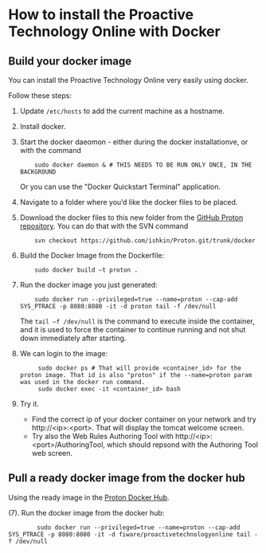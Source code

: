 # How to install the Proactive Technology Online with Docker

## Build your docker image

You can install the Proactive Technology Online very easily using docker. 

Follow these steps:

1.  Update `/etc/hosts` to add the current machine as a hostname.

2.	Install docker. 
3.	Start the docker daeomon - either during the docker installationve, or with the command

            sudo docker daemon & # THIS NEEDS TO BE RUN ONLY ONCE, IN THE BACKGROUND
    
    Or you can use the "Docker Quickstart Terminal" application.

4.	Navigate to a folder where you’d like the docker files to be placed.

5.	Download the docker files to this new folder from the [GitHub Proton repository](https://github.com/ishkin/Proton/tree/master/docker). You can do that with the SVN command

            svn checkout https://github.com/ishkin/Proton.git/trunk/docker

6.	Build the Docker Image from the Dockerfile:

            sudo docker build –t proton .

7.	Run the docker image you just generated:

            sudo docker run --privileged=true --name=proton --cap-add SYS_PTRACE -p 8080:8080 -it -d proton tail -f /dev/null
    
    The `tail –f /dev/null` is the command to execute inside the container, and it is used to force the container to continue running and not shut down immediately after starting.
    
8. We can login to the image:

            sudo docker ps # That will provide <container_id> for the proton image. That id is also "proton" if the --name=proton param was used in the docker run command.
            sudo docker exec -it <container_id> bash
            
9. Try it.
     * Find the correct ip of your docker container on your network and try http://\<ip\>:\<port\>. That will display the tomcat welcome screen.
     * Try also the Web Rules Authoring Tool with http://\<ip\>:\<port\>/AuthoringTool, which should repsond with the Authoring Tool web screen.

## Pull a ready docker image from the docker hub

Using the ready image in the [Proton Docker Hub](https://hub.docker.com/r/fiware/proactivetechnologyonline/).

(7). Run the docker image from the docker hub:

            sudo docker run --privileged=true --name=proton --cap-add SYS_PTRACE -p 8080:8080 -it -d fiware/proactivetechnologyonline tail -f /dev/null
    
    
